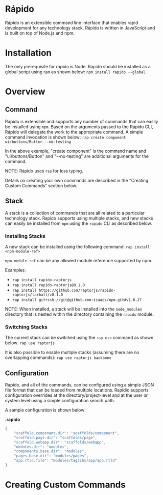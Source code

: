 Rápido
======

Rápido is an extensible command line interface that enables rapid development for any technology stack. 
Rápido is written in JavaScript and is built on top of Node.js and npm.

# Installation

The only prerequisite for rapido is Node. Rapido should be installed as a 
global script using `npm` as shown below:
`npm install rapido --global`

# Overview

## Command
Rapido is extensible and supports any number of commands that can easily be installed using `npm`.
Based on the arguments passed to the Rápido CLI, Rápido will delegate the work to the appropriate command. A simple
command invocation is shown below:
`rap create component ui/buttons/Button --no-testing`

In the above example, "create component" is the command name and "ui/buttons/Button" and "--no-testing" are additional
arguments for the command.

NOTE: Rápido uses `rap` for less typing.

Details on creating your own commands are described in the "Creating Custom Commands" section below.

## Stack
A stack is a collection of commands that are all related to a particular technology stack. Rapido supports
using multiple stacks, and new stacks can easily be installed from `npm` using the `rapido` CLI as described below. 

### Installing Stacks
A new stack can be installed using the following command:
`rap install <npm-module-ref>`

`npm-module-ref` can be any allowed module reference supported by npm.

Examples:
* `rap install rapido-raptorjs`
* `rap install rapido-raptorjs@0.1.0`
* `rap install https://github.com/raptorjs/rapido-raptorjs/tarball/v0.1.0`
* `rap install git+ssh://git@github.com:isaacs/npm.git#v1.0.27`

NOTE: When installed, a stack will be installed into the `node_modules` directory that is nested
within the directory containing the `rapido` module.

### Switching Stacks
The current stack can be switched using the `rap use` command as shown below:
`rap use raptorjs`

It is also possible to enable multiple stacks (assuming there are no overlapping commands):
`rap use raptorjs backbone`

## Configuration
Rapido, and all of the commands, can be configured using a simple JSON file format that can be loaded
from multiple locations. Rapidio supports configuration overrides at the directory/project-level and
at the user or system level using a simple configuration search path.

A sample configuration is shown below:

**.rapido**
```javascript
{
    "scaffold.component.dir": "scaffolds/component",
    "scaffold.page.dir": "scaffolds/page",
    "scaffold.webapp.dir": "scaffolds/webapp",
    "modules.dir": "modules",
    "components.base.dir": "modules",
    "pages.base.dir": "modules/pages",
    "app.rtld.file": "modules/taglibs/app/app.rtld"
}
```
# Creating Custom Commands


